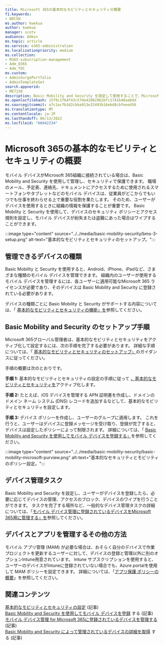 ```yaml
---
title: Microsoft 365の基本的なモビリティとセキュリティの概要
f1.keywords:
- NOCSH
ms.author: kwekua
author: kwekua
manager: scotv
audience: Admin
ms.topic: article
ms.service: o365-administration
ms.localizationpriority: medium
ms.collection:
- M365-subscription-management
- Adm_O365
- Adm_TOC
ms.custom:
- AdminSurgePortfolio
- AdminTemplateSet
search.appverid:
- MET150
description: Basic Mobility and Security を設定して使用することで、Microsoft 365組織に接続されているモバイル デバイスを管理し、セキュリティで保護します。
ms.openlocfilehash: 15f9c1f64f43c57de41082962bfc1741b40aa0dd
ms.sourcegitcommit: a7c1acfb3d2cbba913e32493b16ebd8cbfeee456
ms.translationtype: MT
ms.contentlocale: ja-JP
ms.lasthandoff: 06/13/2022
ms.locfileid: "66042234"
---
```

# <a name="overview-of-basic-mobility-and-security-for-microsoft-365"></a>Microsoft 365の基本的なモビリティとセキュリティの概要

モバイル デバイスがMicrosoft 365組織に接続されている場合は、Basic Mobility and Security を使用して管理し、セキュリティで保護できます。 職場のメール、予定表、連絡先、ドキュメントにアクセスするために使用されるスマートフォンやタブレットなどのモバイル デバイスは、従業員がどこからでもいつでも仕事を終わらせる上で重要な役割を果たします。 そのため、ユーザーがデバイスを使用するときに組織の情報を保護することが重要です。 Basic Mobility と Security を使用して、デバイスのセキュリティ ポリシーとアクセス規則を設定し、モバイル デバイスが紛失または盗難にあった場合はワイプすることができます。

:::image type="content" source="../../media/basic-mobility-security/bms-3-setup.png" alt-text="基本的なモビリティとセキュリティのセットアップ。":::

## <a name="what-types-of-devices-can-you-manage"></a>管理できるデバイスの種類

Basic Mobility と Security を使用すると、Android、iPhone、iPadなど、さまざまな種類のモバイル デバイスを管理できます。 組織内のユーザーが使用するモバイル デバイスを管理するには、各ユーザーに適用可能なMicrosoft 365 ライセンスが必要であり、そのデバイスは Basic Mobility and Security に登録されている必要があります。

デバイスの種類ごとに Basic Mobility と Security がサポートする内容については、「 [基本的なモビリティとセキュリティの機能」を](capabilities.md)参照してください。

## <a name="setup-steps-for-basic-mobility-and-security"></a>Basic Mobility and Security のセットアップ手順

Microsoft 365グローバル管理者は、基本的なモビリティとセキュリティをアクティブ化して設定するには、次の手順を完了する必要があります。 詳細な手順については、「 [基本的なモビリティとセキュリティのセットアップ」](set-up.md)のガイダンスに従ってください。 

手順の概要は次のとおりです。

**手順 1:** 基本的なモビリティとセキュリティの設定の手順に従って [、基本的なモビリティとセキュリティを](set-up.md)アクティブ化します。

**手順 2:** たとえば、iOS デバイスを管理する APN 証明書を作成し、ドメインのドメイン ネーム システム (DNS) レコードを追加するなどして、基本的なモビリティとセキュリティを設定します。

**手順 3:** デバイス ポリシーを作成し、ユーザーのグループに適用します。 これを行うと、ユーザーはデバイスに登録メッセージを受け取り、登録が完了すると、デバイスは設定したポリシーによって制限されます。 詳細については、「 [Basic Mobility and Security を使用してモバイル デバイスを登録する」](enroll-your-mobile-device.md)を参照してください。 

:::image type="content" source="../../media/basic-mobility-security/basic-mobility-microsoft-purview.png" alt-text="基本的なセキュリティとモビリティのポリシー設定。":::

## <a name="device-management-tasks"></a>デバイス管理タスク

Basic Mobility and Security を設定し、ユーザーがデバイスを登録したら、必要に応じてデバイスの管理、アクセスのブロック、デバイスのワイプを行うことができます。 タスクを完了する場所など、一般的なデバイス管理タスクの詳細については、「[モバイル デバイス管理に登録されているデバイスをMicrosoft 365用に管理する」を](manage-enrolled-devices.md)参照してください。

## <a name="other-ways-to-manage-devices-and-apps"></a>デバイスとアプリを管理するその他の方法

モバイル アプリ管理 (MAM) が必要な場合は、おそらく自分のデバイスで作業プロジェクトを更新するユーザーに対して、デバイスの登録と管理以外に別のオプションIntune用意されています。 Intune サブスクリプションを使用すると、ユーザーのデバイスがIntuneに登録されていない場合でも、Azure portalを使用して MAM ポリシーを設定できます。 詳細については、「[アプリ保護 ポリシーの概要](/mem/intune/apps/app-protection-policy)」を参照してください。

## <a name="related-content"></a>関連コンテンツ

[基本的なモビリティとセキュリティの設定](set-up.md) (記事)\
[Basic Mobility and Security を使用してモバイル デバイスを登録](enroll-your-mobile-device.md) する (記事)\
[モバイル デバイス管理 for Microsoft 365に登録されているデバイスを管理する](manage-enrolled-devices.md) (記事)\
[Basic Mobility and Security によって管理されているデバイスの詳細を取得](get-details-about-managed-devices.md) する (記事)

